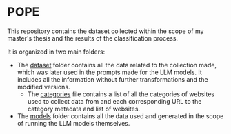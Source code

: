 # POPE

This repository contains the dataset collected within the scope of my master's thesis and the results of the classification process. 

It is organized in two main folders:
- The [dataset](./dataset) folder contains all the data related to the collection made, which was later used in the prompts made for the LLM models. It includes all the information without further transformations and the modified versions. 
  - The [categories](./dataset/raw_data/categories.csv) file contains a list of all the categories of websites used to collect data from and each corresponding URL to the category metadata and list of websites. 
- The [models](./models) folder contains all the data used and generated in the scope of running the LLM models themselves. 

[]()
